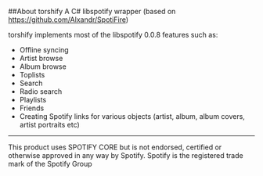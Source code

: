 ##About torshify
A C# libspotify wrapper (based on https://github.com/Alxandr/SpotiFire)

torshify implements most of the libspotify 0.0.8 features such as:  
* Offline syncing  
* Artist browse  
* Album browse  
* Toplists  
* Search  
* Radio search  
* Playlists  
* Friends  
* Creating Spotify links for various objects (artist, album, album covers, artist portraits etc)  

-------------------------
This product uses SPOTIFY CORE but is not endorsed, certified or otherwise approved in any way by Spotify. Spotify is the registered trade mark of the Spotify Group